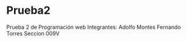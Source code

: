 # Prueba2
Prueba 2 de Programación web
Integrantes: 
  Adolfo Montes
  Fernando Torres
Seccion 009V
